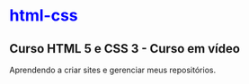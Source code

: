 <h1 style="color: blue;">html-css</h1>
 <h2>Curso HTML 5 e CSS 3 - Curso em vídeo</h2>

<p>Aprendendo a criar sites e gerenciar meus repositórios.</p>
